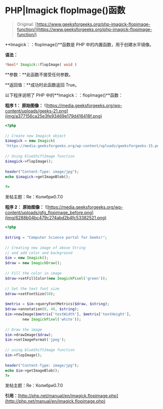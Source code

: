 # PHP|Imagick flopImage()函数

> Original: [https://www.geeksforgeeks.org/php-imagick-flopimage-function/](https://www.geeksforgeeks.org/php-imagick-flopimage-function/)

**Imagick：：flopImage()**函数是 PHP 中的内置函数，用于创建水平镜像。

**语法：**

```php
*bool* Imagick::flopImage( void )
```

**参数：**此函数不接受任何参数。

**返回值：**成功时此函数返回 True。

以下程序说明了 PHP 中的**Imagick：：flopImage()**函数：

**程序 1：**
**原始图像：**
![https://media.geeksforgeeks.org/wp-content/uploads/geeks-21.png](img/a377156ca25e3fe93469e179d416418f.png)

```php
<?php

// Create new Imagick object
$imagick = new Imagick(
'https://media.geeksforgeeks.org/wp-content/uploads/geeksforgeeks-15.png');

// Using blueShiftImage function
$imagick->flopImage();

header("Content-Type: image/jpg");
echo $imagick->getImageBlob();

?>
```

发帖主题：Re：Колибри0.7.0

**程序 2：**
**原始图像：**
![https://media.geeksforgeeks.org/wp-content/uploads/gfg_flopimage_before.png](img/6288b04bc479c274abd2b4fc53382521.png)

```php
<?php 

$string = "Computer Science portal for Geeks!"; 

// Creating new image of above String 
// and add color and background 
$im = new Imagick(); 
$draw = new ImagickDraw(); 

// Fill the color in image 
$draw->setFillColor(new ImagickPixel('green')); 

// Set the text font size 
$draw->setFontSize(50); 

$metrix = $im->queryFontMetrics($draw, $string); 
$draw->annotation(0, 40, $string); 
$im->newImage($metrix['textWidth'], $metrix['textHeight'], 
        new ImagickPixel('white')); 

// Draw the image         
$im->drawImage($draw); 
$im->setImageFormat('jpeg');

// using blueShiftImage function
$im->flopImage();

header("Content-Type: image/jpg");
echo $im->getImageBlob();
?>
```

发帖主题：Re：Колибри0.7.0

**引用：**[http://php.net/manual/en/imagick.flopimage.php](http://php.net/manual/en/imagick.flopimage.php)